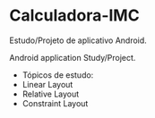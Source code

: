 # Calculadora-IMC
Estudo/Projeto de aplicativo Android.

Android application Study/Project.

* Tópicos de estudo:
* Linear Layout
* Relative Layout
* Constraint Layout
